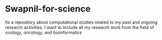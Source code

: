 # Swapnil-for-science
Its a repository about computational studies related to my past and ongoing research activities.
I want to include all my research work from the field of virology, oncology, and bioinformatics
